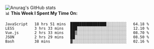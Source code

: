 
![Anurag's GitHub stats](https://github-readme-stats.vercel.app/api?username=supergczh&show_icons=true&theme=radical)
<br />
📊 **This Week I Spent My Time On:**

<!--START_SECTION:waka-->
```text
JavaScript   18 hrs 51 mins  ████████████████░░░░░░░░░   64.18 % 
LESS         3 hrs 33 mins   ███░░░░░░░░░░░░░░░░░░░░░░   12.10 % 
Vue.js       2 hrs 33 mins   ██▒░░░░░░░░░░░░░░░░░░░░░░   08.70 % 
JSON         2 hrs 29 mins   ██░░░░░░░░░░░░░░░░░░░░░░░   08.50 % 
Bash         38 mins         ▓░░░░░░░░░░░░░░░░░░░░░░░░   02.16 % 
```
<!--END_SECTION:waka-->
